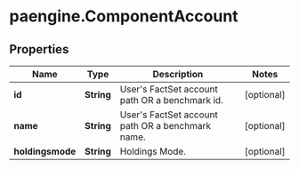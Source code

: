# paengine.ComponentAccount

## Properties

Name | Type | Description | Notes
------------ | ------------- | ------------- | -------------
**id** | **String** | User&#39;s FactSet account path OR a benchmark id. | [optional] 
**name** | **String** | User&#39;s FactSet account path OR a benchmark name. | [optional] 
**holdingsmode** | **String** | Holdings Mode. | [optional] 


